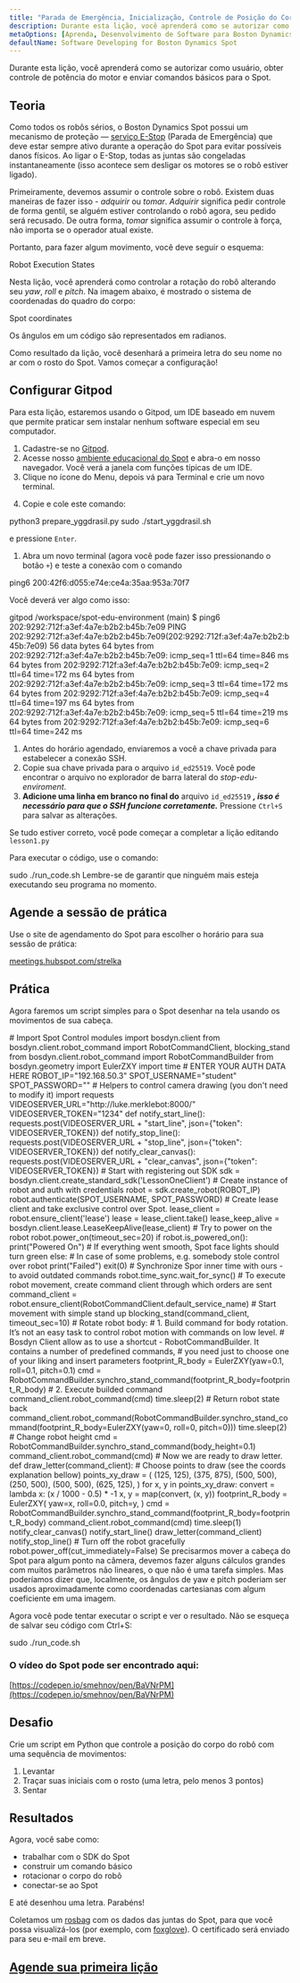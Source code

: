 ```yaml
---
title: "Parada de Emergência, Inicialização, Controle de Posição do Corpo"
description: Durante esta lição, você aprenderá como se autorizar como usuário, obter controle de potência do motor e enviar comandos básicos para o Spot.
metaOptions: [Aprenda, Desenvolvimento de Software para Boston Dynamics Spot]
defaultName: Software Developing for Boston Dynamics Spot
---
```


<RoboAcademyText fWeight="500">
Durante esta lição, você aprenderá como se autorizar como usuário, obter controle de potência do motor e enviar comandos básicos para o Spot.
</RoboAcademyText>

## Teoria

Como todos os robôs sérios, o Boston Dynamics Spot possui um mecanismo de proteção — [serviço E-Stop](https://dev.bostondynamics.com/docs/concepts/estop_service) (Parada de Emergência) que deve estar sempre ativo durante a operação do Spot para evitar possíveis danos físicos. Ao ligar o E-Stop, todas as juntas são congeladas instantaneamente (isso acontece sem desligar os motores se o robô estiver ligado).

Primeiramente, devemos assumir o controle sobre o robô. Existem duas maneiras de fazer isso - *adquirir* ou *tomar*. *Adquirir* significa pedir controle de forma gentil, se alguém estiver controlando o robô agora, seu pedido será recusado. De outra forma, *tomar* significa assumir o controle à força, não importa se o operador atual existe.

Portanto, para fazer algum movimento, você deve seguir o esquema:

<LessonImages src="boston-dynamics-spot/e_stop_scheme.png" alt="Estados de Execução do Robô" imageClasses="mb"/>

Robot Execution States

Nesta lição, você aprenderá como controlar a rotação do robô alterando seu *yaw*, *roll* e *pitch*. Na imagem abaixo, é mostrado o sistema de coordenadas do quadro do corpo:

<LessonImages src="boston-dynamics-spot/spot_coords.png" alt="Coordenadas do Spot" imageClasses="mb"/>

Spot coordinates

<RoboAcademyText fWeight="300" fSize="90%">
Os ângulos em um código são representados em radianos.
</RoboAcademyText>

Como resultado da lição, você desenhará a primeira letra do seu nome no ar com o rosto do Spot. Vamos começar a configuração!

## Configurar Gitpod

Para esta lição, estaremos usando o Gitpod, um IDE baseado em nuvem que permite praticar sem instalar nenhum software especial em seu computador.

1. Cadastre-se no [Gitpod](https://gitpod.io/).
2. Acesse nosso [ambiente educacional do Spot](https://gitpod.io/#github.com/merklebot/spot-edu-environment) e abra-o em nosso navegador. Você verá a janela com funções típicas de um IDE. 
3. Clique no ícone do Menu, depois vá para Terminal e crie um novo terminal.

<LessonImages src="boston-dynamics-spot/gitpod_terminal.png" alt="terminal" imageClasses="mb"/>
    
    
4. Copie e cole este comando:

<LessonCodeWrapper language="bash" codeClass="big-code">
python3 prepare_yggdrasil.py
sudo ./start_yggdrasil.sh

</LessonCodeWrapper>

e pressione `Enter`.

1. Abra um novo terminal (agora você pode fazer isso pressionando o botão `+`) e teste a conexão com o comando

<LessonCodeWrapper language="bash" codeClass="big-code">
ping6 200:42f6:d055:e74e:ce4a:35aa:953a:70f7

</LessonCodeWrapper>

Você deverá ver algo como isso:

<LessonCodeWrapper language="bash" codeClass="big-code">
gitpod /workspace/spot-edu-environment (main) $ ping6 202:9292:712f:a3ef:4a7e:b2b2:b45b:7e09
PING 202:9292:712f:a3ef:4a7e:b2b2:b45b:7e09(202:9292:712f:a3ef:4a7e:b2b2:b45b:7e09) 56 data bytes
64 bytes from 202:9292:712f:a3ef:4a7e:b2b2:b45b:7e09: icmp_seq=1 ttl=64 time=846 ms
64 bytes from 202:9292:712f:a3ef:4a7e:b2b2:b45b:7e09: icmp_seq=2 ttl=64 time=172 ms
64 bytes from 202:9292:712f:a3ef:4a7e:b2b2:b45b:7e09: icmp_seq=3 ttl=64 time=172 ms
64 bytes from 202:9292:712f:a3ef:4a7e:b2b2:b45b:7e09: icmp_seq=4 ttl=64 time=197 ms
64 bytes from 202:9292:712f:a3ef:4a7e:b2b2:b45b:7e09: icmp_seq=5 ttl=64 time=219 ms
64 bytes from 202:9292:712f:a3ef:4a7e:b2b2:b45b:7e09: icmp_seq=6 ttl=64 time=242 ms

</LessonCodeWrapper>

1. Antes do horário agendado, enviaremos a você a chave privada para estabelecer a conexão SSH.
2. Copie sua chave privada para o arquivo `id_ed25519`. Você pode encontrar o arquivo no explorador de barra lateral do *stop-edu-enviroment*.
3. **Adicione uma linha em branco no final do** arquivo `id_ed25519` ***, isso é necessário para que o SSH funcione corretamente.*** Pressione `Ctrl+S` para salvar as alterações.

Se tudo estiver correto, você pode começar a completar a lição editando `lesson1.py`

Para executar o código, use o comando:


<LessonCodeWrapper language="bash">
sudo ./run_code.sh

</LessonCodeWrapper>


<RoboAcademyText fWeight="700" fStyle="normal">
Lembre-se de garantir que ninguém mais esteja executando seu programa no momento.
</RoboAcademyText>


## Agende a sessão de prática

Use o site de agendamento do Spot para escolher o horário para sua sessão de prática:

[meetings.hubspot.com/strelka](https://meetings.hubspot.com/strelka)

## Prática

Agora faremos um script simples para o Spot desenhar na tela usando os movimentos de sua cabeça. 

<LessonCodeWrapper language="python" codeClass="big-code">
# Import Spot Control modules
import bosdyn.client
from bosdyn.client.robot_command import RobotCommandClient, blocking_stand
from bosdyn.client.robot_command import RobotCommandBuilder
from bosdyn.geometry import EulerZXY
import time
# ENTER YOUR AUTH DATA HERE
ROBOT_IP="192.168.50.3"
SPOT_USERNAME="student"
SPOT_PASSWORD=""
# Helpers to control camera drawing (you don't need to modify it)
import requests
VIDEOSERVER_URL="http://luke.merklebot:8000/"
VIDEOSERVER_TOKEN="1234"
def notify_start_line():
  requests.post(VIDEOSERVER_URL + "start_line", json={"token": VIDEOSERVER_TOKEN})
def notify_stop_line():
  requests.post(VIDEOSERVER_URL + "stop_line", json={"token": VIDEOSERVER_TOKEN})
def notify_clear_canvas():
    requests.post(VIDEOSERVER_URL + "clear_canvas", json={"token": VIDEOSERVER_TOKEN})
# Start with registering out SDK
sdk = bosdyn.client.create_standard_sdk('LessonOneClient')
# Create instance of robot and auth with credentials
robot = sdk.create_robot(ROBOT_IP)
robot.authenticate(SPOT_USERNAME, SPOT_PASSWORD)
# Create lease client and take exclusive control over Spot.  
lease_client = robot.ensure_client('lease')
lease = lease_client.take()
lease_keep_alive = bosdyn.client.lease.LeaseKeepAlive(lease_client)
# Try to power on the robot
robot.power_on(timeout_sec=20)
if robot.is_powered_on():
    print("Powered On")
		# If everything went smooth, Spot face lights should turn green
else:
		# In case of some problems, e.g. somebody stole control over robot
    print("Failed")
    exit(0)
# Synchronize Spor inner time with ours - to avoid outdated commands
robot.time_sync.wait_for_sync()
# To execute robot movement, create command client through which orders are sent
command_client = robot.ensure_client(RobotCommandClient.default_service_name)
# Start movement with simple stand up
blocking_stand(command_client, timeout_sec=10)
# Rotate robot body:
#  1. Build command for body rotation. It’s not an easy task to control robot motion with commands on low level. 
#     Bosdyn Client allow as to use a shortcut - RobotCommandBuilder. It contains a number of predefined commands, 
#     you need just to choose one of your liking and insert parameters
footprint_R_body = EulerZXY(yaw=0.1, roll=0.1, pitch=0.1)
cmd = RobotCommandBuilder.synchro_stand_command(footprint_R_body=footprint_R_body)
#  2. Execute builded command
command_client.robot_command(cmd)
time.sleep(2)
# Return robot state back
command_client.robot_command(RobotCommandBuilder.synchro_stand_command(footprint_R_body=EulerZXY(yaw=0, roll=0, pitch=0)))
time.sleep(2)
# Change robot height
cmd = RobotCommandBuilder.synchro_stand_command(body_height=0.1)
command_client.robot_command(cmd)
# Now we are ready to draw letter. 
def draw_letter(command_client):
		# Choose points to draw (see the coords explanation bellow)
    points_xy_draw = (
        (125, 125),
        (375, 875),
        (500, 500),
        (250, 500),
        (500, 500),
        (625, 125),
    )
    for x, y in points_xy_draw:
        convert = lambda x: (x / 1000 - 0.5) * -1
        x, y = map(convert, (x, y))
        footprint_R_body = EulerZXY(
            yaw=x, 
            roll=0.0, 
            pitch=y,
        )
        cmd = RobotCommandBuilder.synchro_stand_command(footprint_R_body=footprint_R_body)
        command_client.robot_command(cmd)
        time.sleep(1)
notify_clear_canvas()
notify_start_line()
draw_letter(command_client)
notify_stop_line()
# Turn off the robot gracefully
robot.power_off(cut_immediately=False)

</LessonCodeWrapper>

<RoboAcademyText fWeight="300" fSize="90%">
Se precisarmos mover a cabeça do Spot para algum ponto na câmera, devemos fazer alguns cálculos grandes com muitos parâmetros não lineares, o que não é uma tarefa simples. Mas poderíamos dizer que, localmente, os ângulos de yaw e pitch poderiam ser usados aproximadamente como coordenadas cartesianas com algum coeficiente em uma imagem.
</RoboAcademyText>


<LessonImages src="boston-dynamics-spot/cartesian.jpeg" alt="spot" imageClasses="mb"/>

Agora você pode tentar executar o script e ver o resultado. Não se esqueça de salvar seu código com Ctrl+S:

<LessonCodeWrapper language="bash">
sudo ./run_code.sh
</LessonCodeWrapper>


### O vídeo do Spot pode ser encontrado aqui:
[https://codepen.io/smehnov/pen/BaVNrPM](https://codepen.io/smehnov/pen/BaVNrPM)


## Desafio
Crie um script em Python que controle a posição do corpo do robô com uma sequência de movimentos:

1. Levantar
2. Traçar suas iniciais com o rosto (uma letra, pelo menos 3 pontos)
3. Sentar

## Resultados

Agora, você sabe como:

- trabalhar com o SDK do Spot
- construir um comando básico
- rotacionar o corpo do robô
- conectar-se ao Spot

E até desenhou uma letra. Parabéns!


<RoboAcademyText fWeight="500">

Coletamos um [rosbag](http://wiki.ros.org/rosbag) com os dados das juntas do Spot, para que você possa visualizá-los (por exemplo, com [foxglove](https://www.notion.so/Lesson-1-Emergency-Stop-Initialization-Body-Position-Control-4ccf6316330d4680ab1bb571b2b788d5)). O certificado será enviado para seu e-mail em breve.

</RoboAcademyText> 


## [Agende sua primeira lição](https://meetings.hubspot.com/strelka)